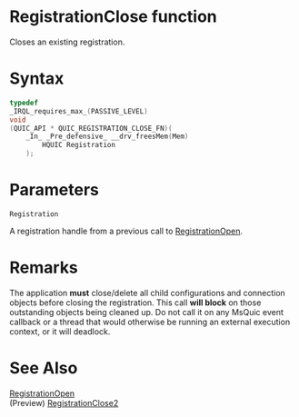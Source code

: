 RegistrationClose function
======

Closes an existing registration.

# Syntax

```C
typedef
_IRQL_requires_max_(PASSIVE_LEVEL)
void
(QUIC_API * QUIC_REGISTRATION_CLOSE_FN)(
    _In_ _Pre_defensive_ __drv_freesMem(Mem)
        HQUIC Registration
    );
```

# Parameters

`Registration`

A registration handle from a previous call to [RegistrationOpen](RegistrationOpen.md).

# Remarks

The application **must** close/delete all child configurations and connection objects before closing the registration. This call **will block** on those outstanding objects being cleaned up. Do not call it on any MsQuic event callback or a thread that would otherwise be running an external execution context, or it will deadlock.

# See Also

[RegistrationOpen](RegistrationOpen.md)<br>
(Preview) [RegistrationClose2](RegistrationClose2.md)<br>
